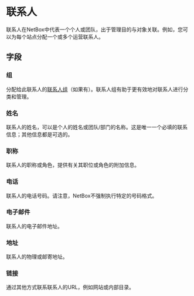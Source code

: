# 联系人

联系人在NetBox中代表一个个人或团队，出于管理目的与对象关联。例如，您可以为每个站点分配一个或多个运营联系人。

## 字段

### 组

分配给此联系人的[联系人组](./contactgroup.md)（如果有）。联系人组有助于更有效地对联系人进行分类和管理。

### 姓名

联系人的姓名，可以是个人的姓名或团队/部门的名称。这是唯一一个必填的联系信息；其他信息都是可选的。

### 职称

联系人的职称或角色，提供有关其职位或角色的附加信息。

### 电话

联系人的电话号码。请注意，NetBox不强制执行特定的号码格式。

### 电子邮件

联系人的电子邮件地址。

### 地址

联系人的物理或邮寄地址。

### 链接

通过其他方式联系联系人的URL，例如网站或内部目录。
